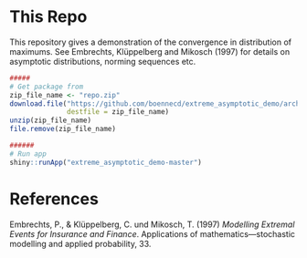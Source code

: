 # This Repo
This repository gives a demonstration of the convergence in distribution of maximums. See Embrechts, Klüppelberg and Mikosch (1997) for details on asymptotic distributions, norming sequences etc.

``` r
#####
# Get package from 
zip_file_name <- "repo.zip"
download.file("https://github.com/boennecd/extreme_asymptotic_demo/archive/master.zip", 
              destfile = zip_file_name)
unzip(zip_file_name)
file.remove(zip_file_name)

######
# Run app
shiny::runApp("extreme_asymptotic_demo-master")
```

# References
Embrechts, P., & Klüppelberg, C. und Mikosch, T. (1997) *Modelling Extremal Events for Insurance and Finance*. Applications of mathematics––stochastic modelling and applied probability, 33.